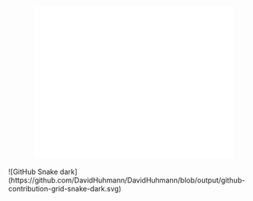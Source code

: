 <p align="center"><img src="/github-metrics.svg" alt="Metrics" width="400"></p>
![GitHub Snake dark](https://github.com/DavidHuhmann/DavidHuhmann/blob/output/github-contribution-grid-snake-dark.svg)
